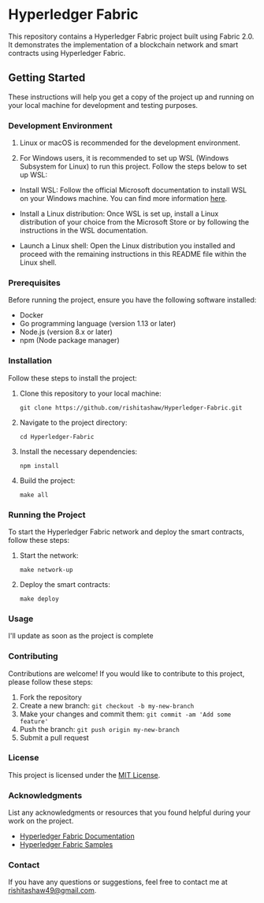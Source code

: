 ﻿# Hyperledger Fabric

This repository contains a Hyperledger Fabric project built using Fabric 2.0. It demonstrates the implementation of a blockchain network and smart contracts using Hyperledger Fabric.

## Getting Started

These instructions will help you get a copy of the project up and running on your local machine for development and testing purposes.

### Development Environment

1. Linux or macOS is recommended for the development environment.

2. For Windows users, it is recommended to set up WSL (Windows Subsystem for Linux) to run this project. Follow the steps below to set up WSL:

- Install WSL: Follow the official Microsoft documentation to install WSL on your Windows machine. You can find more information [here](https://docs.microsoft.com/en-us/windows/wsl/).

- Install a Linux distribution: Once WSL is set up, install a Linux distribution of your choice from the Microsoft Store or by following the instructions in the WSL documentation.

- Launch a Linux shell: Open the Linux distribution you installed and proceed with the remaining instructions in this README file within the Linux shell.

### Prerequisites

Before running the project, ensure you have the following software installed:

- Docker
- Go programming language (version 1.13 or later)
- Node.js (version 8.x or later)
- npm (Node package manager)

### Installation

Follow these steps to install the project:

1. Clone this repository to your local machine:

   ```
   git clone https://github.com/rishitashaw/Hyperledger-Fabric.git
   ```

2. Navigate to the project directory:

   ```
   cd Hyperledger-Fabric
   ```

3. Install the necessary dependencies:

   ```
   npm install
   ```

4. Build the project:

   ```
   make all
   ```

### Running the Project

To start the Hyperledger Fabric network and deploy the smart contracts, follow these steps:

1. Start the network:

   ```
   make network-up
   ```

2. Deploy the smart contracts:

   ```
   make deploy
   ```

### Usage

I'll update as soon as the project is complete

### Contributing

Contributions are welcome! If you would like to contribute to this project, please follow these steps:

1. Fork the repository
2. Create a new branch: `git checkout -b my-new-branch`
3. Make your changes and commit them: `git commit -am 'Add some feature'`
4. Push the branch: `git push origin my-new-branch`
5. Submit a pull request

### License

This project is licensed under the [MIT License](LICENSE.md).

### Acknowledgments

List any acknowledgments or resources that you found helpful during your work on the project.

- [Hyperledger Fabric Documentation](https://hyperledger-fabric.readthedocs.io/)
- [Hyperledger Fabric Samples](https://github.com/hyperledger/fabric-samples)

### Contact

If you have any questions or suggestions, feel free to contact me at [rishitashaw49@gmail.com](mailto:rishitashaw49@gmail.com).

